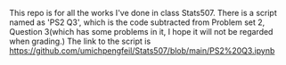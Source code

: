 This repo is for all the works I've done in class Stats507.
There is a script named as 'PS2 Q3', which is the code subtracted from Problem set 2, Question 3(which has some problems in it, I hope it will not be regarded when grading.)
The link to the script is 
https://github.com/umichpengfeil/Stats507/blob/main/PS2%20Q3.ipynb

